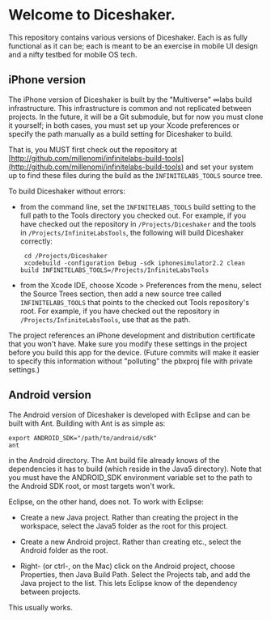 # Welcome to Diceshaker.

This repository contains various versions of Diceshaker. Each is as fully functional as it can be; each is meant to be an exercise in mobile UI design and a nifty testbed for mobile OS tech.

## iPhone version

The iPhone version of Diceshaker is built by the "Multiverse" ∞labs build infrastructure. This infrastructure is common and not replicated between projects. In the future, it will be a Git submodule, but for now you must clone it yourself; in both cases, you must set up your Xcode preferences or specify the path manually as a build setting for Diceshaker to build.

That is, you MUST first check out the repository at [http://github.com/millenomi/infinitelabs-build-tools](http://github.com/millenomi/infinitelabs-build-tools)
and set your system up to find these files during the build as the `INFINITELABS_TOOLS` source tree.

To build Diceshaker without errors:

 - from the command line, set the `INFINITELABS_TOOLS` build setting to the full path to the Tools directory you checked out. For example, if you have checked out the repository in `/Projects/Diceshaker` and the tools in `/Projects/InfiniteLabsTools`, the following will build Diceshaker correctly:

		cd /Projects/Diceshaker
		xcodebuild -configuration Debug -sdk iphonesimulator2.2 clean build INFINITELABS_TOOLS=/Projects/InfiniteLabsTools
	
 - from the Xcode IDE, choose Xcode > Preferences from the menu, select the Source Trees section, then add a new source tree called `INFINITELABS_TOOLS` that points to the checked out Tools repository's root. For example, if you have checked out the repository in `/Projects/InfiniteLabsTools`, use that as the path.

The project references an iPhone development and distribution certificate that you won't have. Make sure you modify these settings in the project before you build this app for the device. (Future commits will make it easier to specify this information without "polluting" the pbxproj file with private settings.)

## Android version

The Android version of Diceshaker is developed with Eclipse and can be built with Ant. Building with Ant is as simple as:

	export ANDROID_SDK="/path/to/android/sdk"
	ant
	
in the Android directory. The Ant build file already knows of the dependencies it has to build (which reside in the Java5 directory). Note that you must have the ANDROID_SDK environment variable set to the path to the Android SDK root, or most targets won't work.

Eclipse, on the other hand, does not. To work with Eclipse:

 * Create a new Java project. Rather than creating the project in the workspace, select the Java5 folder as the root for this project.

 * Create a new Android project. Rather than creating etc., select the Android folder as the root.

 * Right- (or ctrl-, on the Mac) click on the Android project, choose Properties, then Java Build Path. Select the Projects tab, and add the Java project to the list. This lets Eclipse know of the dependency between projects.

This usually works.
